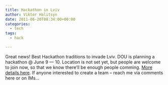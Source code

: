 ```yaml
---
title: Hackathon in Lviv
author: Viktor Halitsyn
date: 2011-06-20T08:34:00+00:00
categories:
  - tech
tags:
  - hack

---
```

Great news! Best Hackathon traditions to invade Lviv. DOU is planning a hackathon @ June 9 — 10. Location is not set yet, but people are welcome to join now, so that we know there&#8217;ll be enough people comming. [More details here][1]. If anyone interested to create a team &#8211; reach me via comments here or on IMs&#8230;

 [1]: http://www.developers.org.ua/calendar/650/?utm_source=20110617&utm_medium=email&utm_campaign=CM